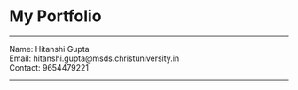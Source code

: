 <h1>My Portfolio</h1>
<hr/>
Name: Hitanshi Gupta<br/>
Email: hitanshi.gupta@msds.christuniversity.in<br/>
Contact: 9654479221<br/>
<hr/>
